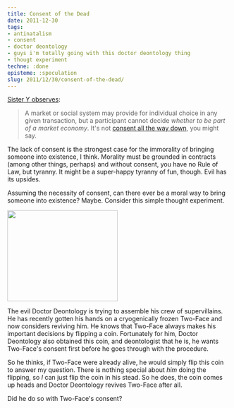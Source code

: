 ```yaml
---
title: Consent of the Dead
date: 2011-12-30
tags:
- antinatalism
- consent
- doctor deontology
- guys i'm totally going with this doctor deontology thing
- thougt experiment
techne: :done
episteme: :speculation
slug: 2011/12/30/consent-of-the-dead/
---
```


<a href="http://theviewfromhell.blogspot.com/2011/01/pareto-kaldor-hicks-and-deserving.html">Sister Y observes</a>:
<blockquote>A market or social system may provide for individual choice in any given transaction, but a participant cannot decide <em>whether to be part of a market economy</em>. It's not <a href="http://en.wikipedia.org/wiki/Turtles_all_the_way_down">consent all the way down</a>, you might say.</blockquote>
The lack of consent is the strongest case for the immorality of bringing someone into existence, I think. Morality must be grounded in contracts (among other things, perhaps) and without consent, you have no Rule of Law, but tyranny. It might be a super-happy tyranny of fun, though. Evil has its upsides.

Assuming the necessity of consent, can there ever be a moral way to bring someone into existence? Maybe. Consider this simple thought experiment.

<img class="aligncenter" src="http://upload.wikimedia.org/wikipedia/en/6/6d/Detective_Comics_818_2nd_print_coverart.jpg" alt="" width="250" height="206" />

The evil Doctor Deontology is trying to assemble his crew of supervillains. He has recently gotten his hands on a cryogenically frozen Two-Face and now considers reviving him. He knows that Two-Face always makes his important decisions by flipping a coin. Fortunately for him, Doctor Deontology also obtained this coin, and deontologist that he is, he wants Two-Face's consent first before he goes through with the procedure.

So he thinks, if Two-Face were already alive, he would simply flip this coin to answer my question. There is nothing special about *him* doing the flipping, so *I* can just flip the coin in his stead. So he does, the coin comes up heads and Doctor Deontology revives Two-Face after all.

Did he do so with Two-Face's consent?